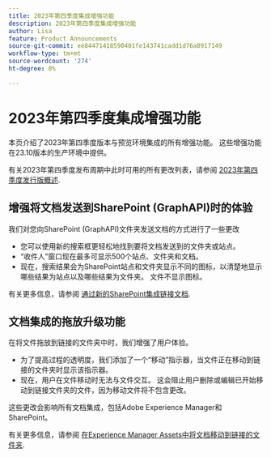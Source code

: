 ```yaml
---
title: 2023年第四季度集成增强功能
description: 2023年第四季度集成增强功能
author: Lisa
feature: Product Announcements
source-git-commit: ee84471418590401fe143741cadd1d76a8917149
workflow-type: tm+mt
source-wordcount: '274'
ht-degree: 0%

---
```


# 2023年第四季度集成增强功能

本页介绍了2023年第四季度版本与预览环境集成的所有增强功能。 这些增强功能在23.10版本的生产环境中提供。

有关2023年第四季度发布周期中此时可用的所有更改列表，请参阅 [2023年第四季度发行版概述](/help/quicksilver/product-announcements/product-releases/23-q4-release-activity/23-q4-release-overview.md).

## 增强将文档发送到SharePoint (GraphAPI)时的体验

我们对您向SharePoint (GraphAPI)文件夹发送文档的方式进行了一些更改

* 您可以使用新的搜索框更轻松地找到要将文档发送到的文件夹或站点。
* “收件人”窗口现在最多可显示500个站点、文件夹和文档。
* 现在，搜索结果会为SharePoint站点和文件夹显示不同的图标，以清楚地显示哪些结果为站点以及哪些结果为文件夹。 文件不显示图标。

有关更多信息，请参阅 [通过新的SharePoint集成链接文档](/help/quicksilver/administration-and-setup/configure-integrations/configure-sharepoint-integration.md#link-documents-through-the-new-sharepoint-integration).

## 文档集成的拖放升级功能

在将文件拖放到链接的文件夹中时，我们增强了用户体验。

* 为了提高过程的透明度，我们添加了一个“移动”指示器，当文件正在移动到链接的文件夹时显示该指示器。
* 现在，用户在文件移动时无法与文件交互。 这会阻止用户删除或编辑已开始移动到链接文件夹的文件，因为移动文件将不包含更改。

这些更改会影响所有文档集成，包括Adobe Experience Manager和SharePoint。

有关更多信息，请参阅 [在Experience Manager Assets中将文档移动到链接的文件夹](/help/quicksilver/documents/adobe-workfront-for-experience-manager-assets-essentials/send-to-aem.md#move-a-document-to-a-linked-folder-in-experience-manager-assets).
